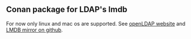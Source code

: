 ## Conan package for LDAP's lmdb

For now only linux and mac os are supported.
See [openLDAP website](http://www.openldap.org/software/repo.html) and [LMDB mirror on github](https://github.com/LMDB/lmdb).
